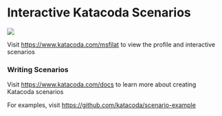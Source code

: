 # Interactive Katacoda Scenarios

[![](http://shields.katacoda.com/katacoda/msfilat/count.svg)](https://www.katacoda.com/msfilat "Get your profile on Katacoda.com")

Visit https://www.katacoda.com/msfilat to view the profile and interactive scenarios

### Writing Scenarios
Visit https://www.katacoda.com/docs to learn more about creating Katacoda scenarios

For examples, visit https://github.com/katacoda/scenario-example
